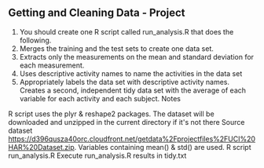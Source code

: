## Getting and Cleaning Data - Project

1. You should create one R script called run_analysis.R that does the following.
2. Merges the training and the test sets to create one data set.
3. Extracts only the measurements on the mean and standard deviation for each measurement.
4. Uses descriptive activity names to name the activities in the data set
5. Appropriately labels the data set with descriptive activity names.
Creates a second, independent tidy data set with the average of each variable for each activity and each subject.
Notes

R script uses the plyr & reshape2 packages.
The dataset will be downloaded and unzipped in the current directory if it's not there
Source dataset https://d396qusza40orc.cloudfront.net/getdata%2Fprojectfiles%2FUCI%20HAR%20Dataset.zip.
Variables containing mean() & std() are used.
R script run_analysis.R
Execute run_analysis.R results in tidy.txt 